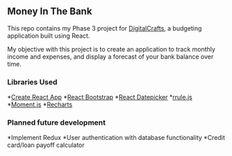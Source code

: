 

## Money In The Bank

This repo contains my Phase 3 project for [DigitalCrafts](https://www.digitalcrafts.com), a budgeting application built using React. 

My objective with this project is to create an application to track monthly income and expenses, and display a forecast of your bank balance over time. 

### Libraries Used

*[Create React App](https://github.com/facebook/create*react-app)
*[React Bootstrap](https://react-bootstrap.github.io/)
*[React Datepicker](https://reactdatepicker.com/)
*[rrule.js](https://github.com/jakubroztocil/rrule)
*[Moment.js](https://momentjs.com/)
*[Recharts](http://recharts.org/)

### Planned future development

*Implement Redux
*User authentication with database functionality
*Credit card/loan payoff calculator